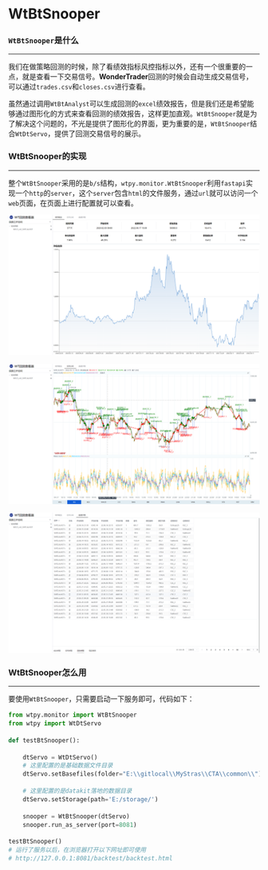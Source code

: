 # WtBtSnooper

### `WtBtSnooper`是什么
---
我们在做策略回测的时候，除了看绩效指标风控指标以外，还有一个很重要的一点，就是查看一下交易信号。**WonderTrader**回测的时候会自动生成交易信号，可以通过`trades.csv`和`closes.csv`进行查看。

虽然通过调用`WtBtAnalyst`可以生成回测的`excel`绩效报告，但是我们还是希望能够通过图形化的方式来查看回测的绩效报告，这样更加直观。`WtBtSnooper`就是为了解决这个问题的，不光是提供了图形化的界面，更为重要的是，`WtBtSnooper`结合`WtDtServo`，提供了回测交易信号的展示。

### WtBtSnooper的实现
---
整个`WtBtSnooper`采用的是`b/s`结构，`wtpy.monitor.WtBtSnooper`利用`fastapi`实现一个`http`的`server`，这个`server`包含`html`的文件服务，通过`url`就可以访问一个`web`页面，在页面上进行配置就可以查看。

![](./images/bt_summary.png)

![](./images/bt_signals.png)

![](./images/bt_details.png)



### WtBtSnooper怎么用
---
要使用`WtBtSnooper`，只需要启动一下服务即可，代码如下：
```py
from wtpy.monitor import WtBtSnooper
from wtpy import WtDtServo

def testBtSnooper():    

    dtServo = WtDtServo()
    # 这里配置的是基础数据文件目录
    dtServo.setBasefiles(folder="E:\\gitlocal\\MyStras\\CTA\\common\\")

    # 这里配置的是datakit落地的数据目录
    dtServo.setStorage(path='E:/storage/')

    snooper = WtBtSnooper(dtServo)
    snooper.run_as_server(port=8081)

testBtSnooper()
# 运行了服务以后，在浏览器打开以下网址即可使用
# http://127.0.0.1:8081/backtest/backtest.html

```
